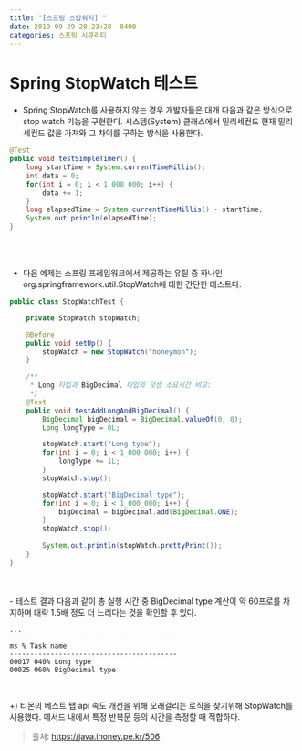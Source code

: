 ```yaml
---
title: "[스프링 스탑워치] "
date: 2019-09-29 20:23:28 -0400
categories: 스프링 시큐리티
---
```


# Spring StopWatch 테스트

- Spring StopWatch를 사용하지 않는 경우 개발자들은 대개 다음과 같은 방식으로 stop watch 기능을 구현한다. 
시스템(System) 클래스에서 밀리세컨드 현재 밀리세컨드 값을 가져와 그 차이를 구하는 방식을 사용한다.

~~~java
@Test
public void testSimpleTimer() {
    long startTime = System.currentTimeMillis();
    int data = 0;
    for(int i = 0; i < 1_000_000; i++) {
        data += 1;
    }
    long elapsedTime = System.currentTimeMillis() - startTime;
    System.out.println(elapsedTime);
}
~~~
<br/>
<br/>

- 다음 예제는 스프링 프레임워크에서 제공하는 유틸 중 하나인 org.springframework.util.StopWatch에 대한 간단한 테스트다.

~~~java
public class StopWatchTest {

    private StopWatch stopWatch;

    @Before
    public void setUp() {
        stopWatch = new StopWatch("honeymon");
    }

    /**
     * Long 타입과 BigDecimal 타입의 덧셈 소요시간 비교:
     */
    @Test
    public void testAddLongAndBigDecimal() {
        BigDecimal bigDecimal = BigDecimal.valueOf(0, 0);
        Long longType = 0L;

        stopWatch.start("Long type");
        for(int i = 0; i < 1_000_000; i++) {
            longType += 1L;
        }
        stopWatch.stop();

        stopWatch.start("BigDecimal type");
        for(int i = 0; i < 1_000_000; i++) {
            bigDecimal = bigDecimal.add(BigDecimal.ONE);
        }
        stopWatch.stop();
        
        System.out.println(stopWatch.prettyPrint());
    }
}
~~~
<br/>
<br/>
- 테스트 결과
다음과 같이 총 실행 시간 중 BigDecimal type 계산이 약 60프로를 차지하며 대략 1.5배 정도 더 느리다는 것을 확인할 후 있다.
<br/>

~~~
...
-----------------------------------------
ms % Task name 
----------------------------------------- 
00017 040% Long type
00025 060% BigDecimal type 
~~~
<br/>

+) 티몬의 베스트 탭 api 속도 개선을 위해 오래걸리는 로직을 찾기위해 StopWatch를 사용했다. 메서드 내에서 특정 반복문 등의 시간을 측정할 때 적합하다.

> 출처: https://java.ihoney.pe.kr/506 
